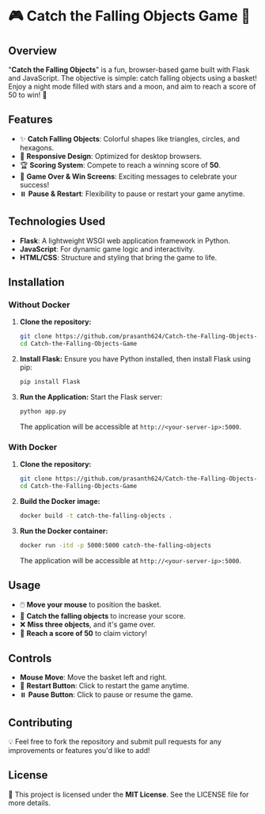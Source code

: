 # 🎮 Catch the Falling Objects Game 🌌

## Overview
"**Catch the Falling Objects**" is a fun, browser-based game built with Flask and JavaScript. The objective is simple: catch falling objects using a basket! Enjoy a night mode filled with stars and a moon, and aim to reach a score of 50 to win! 🌟

## Features
- ✨ **Catch Falling Objects**: Colorful shapes like triangles, circles, and hexagons.
- 📱 **Responsive Design**: Optimized for desktop browsers.
- 🏆 **Scoring System**: Compete to reach a winning score of **50**.
- 🎉 **Game Over & Win Screens**: Exciting messages to celebrate your success!
- ⏸️ **Pause & Restart**: Flexibility to pause or restart your game anytime.

## Technologies Used
- **Flask**: A lightweight WSGI web application framework in Python.
- **JavaScript**: For dynamic game logic and interactivity.
- **HTML/CSS**: Structure and styling that bring the game to life.

## Installation

### Without Docker
1. **Clone the repository:**
   ```bash
   git clone https://github.com/prasanth624/Catch-the-Falling-Objects-Game.git
   cd Catch-the-Falling-Objects-Game
   ```

2. **Install Flask:**
   Ensure you have Python installed, then install Flask using pip:
   ```bash
   pip install Flask
   ```

3. **Run the Application:**
   Start the Flask server:
   ```bash
   python app.py
   ```

   The application will be accessible at `http://<your-server-ip>:5000`.

### With Docker
1. **Clone the repository:**
   ```bash
   git clone https://github.com/prasanth624/Catch-the-Falling-Objects-Game.git
   cd Catch-the-Falling-Objects-Game
   ```

2. **Build the Docker image:**
   ```bash
   docker build -t catch-the-falling-objects .
   ```

3. **Run the Docker container:**
   ```bash
   docker run -itd -p 5000:5000 catch-the-falling-objects
   ```

   The application will be accessible at `http://<your-server-ip>:5000`.

## Usage
- 🖱️ **Move your mouse** to position the basket.
- 🌠 **Catch the falling objects** to increase your score.
- ❌ **Miss three objects**, and it's game over.
- 🎯 **Reach a score of 50** to claim victory!

## Controls
- **Mouse Move**: Move the basket left and right.
- 🔄 **Restart Button**: Click to restart the game anytime.
- ⏸️ **Pause Button**: Click to pause or resume the game.

## Contributing
💡 Feel free to fork the repository and submit pull requests for any improvements or features you'd like to add!

## License
📜 This project is licensed under the **MIT License**. See the LICENSE file for more details.

